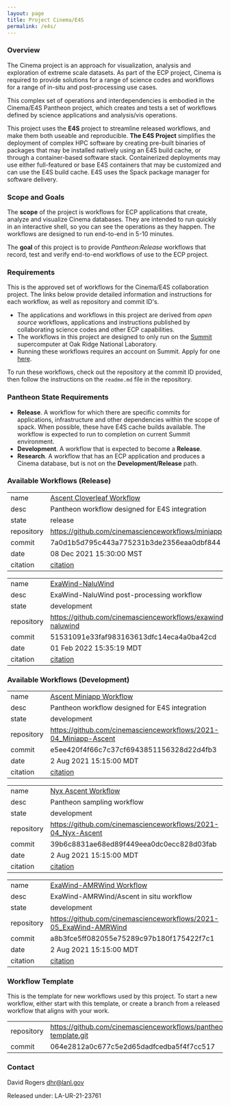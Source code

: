 ```yaml
---
layout: page
title: Project Cinema/E4S 
permalink: /e4s/
---
```


### Overview

The Cinema project is an approach for visualization, analysis and exploration of extreme scale datasets. As part of the ECP project, Cinema is required to provide solutions for a range of science codes and workflows for a range of in-situ and post-processing use cases.

This complex set of operations and interdependencies is embodied in the Cinema/E4S Pantheon project, which creates and tests a set of workflows defined by science applications and analysis/vis operations.

This project uses the **E4S** project to streamline released workflows, and make them both useable and reproducible. 
**The E4S Project** simplifies the deployment of complex HPC software by creating pre-built binaries of packages that may be installed natively using an E4S build cache, or through a container-based software stack. Containerized deployments may use either full-featured or base E4S containers that may be customized and can use the E4S build cache. E4S uses the Spack package manager for software delivery. 

### Scope and Goals

The **scope** of the project is workflows for ECP applications that create, analyze and visualize Cinema databases. They are intended to run quickly in an interactive shell, so you can see the operations as they happen. The workflows are designed to run end-to-end in 5-10 minutes.

The **goal** of this project is to provide *Pantheon:Release* workflows that record, test and verify end-to-end workflows of use to the ECP project. 

### Requirements

This is the approved set of workflows for the Cinema/E4S collaboration project. The links below provide detailed information and instructions for each workflow, as well as repository and commit ID's.

- The applications and workflows in this project are derived from *open source* workflows, applications and instructions published by collaborating science codes and other ECP capabilities.
- The workflows in this project are designed to only run on the [Summit](https://www.olcf.ornl.gov/olcf-resources/compute-systems/summit) supercomputer at Oak Ridge National Laboratory.
- Running these workflows requires an account on Summit. Apply for one [here](https://www.olcf.ornl.gov/for-users/documents-forms/olcf-account-application/).

To run these workflows, check out the repository at the commit ID provided, then follow the instructions on the `readme.md` file in the repository.

### Pantheon State Requirements

- **Release**. A workflow for which there are specific commits for applications, infrastructure and other dependencies within the scope of spack. When possible, these have E4S cache builds available. The workflow is expected to run to completion on current Summit environment.
- **Development**. A workflow that is expected to become a **Release**.
- **Research**. A workflow that has an ECP application and produces a Cinema database, but is not on the **Development/Release** path.

### Available Workflows (Release)

|||
|-|-|
|name|[Ascent Cloverleaf Workflow](https://github.com/cinemascienceworkflows/miniapp/tree/7a0d1b5d795c443a775231b3de2356eaa0dbf844)|
|desc|Pantheon workflow designed for E4S integration|
|state|release|
|repository|https://github.com/cinemascienceworkflows/miniapp|
|commit|7a0d1b5d795c443a775231b3de2356eaa0dbf844|
|date|08 Dec 2021 15:30:00 MST|
|citation|[citation](https://github.com/pantheonscience/workflows/blob/master/entry/E4S/Ascent_Cloverleaf_Workflow/pantheon_workflow.bib)|

|||
|-|-|
|name|[ExaWind-NaluWind](https://github.com/cinemascienceworkflows/exawind-naluwind/tree/51531091e33faf983163613dfc14eca4a0ba42cd)|
|desc|ExaWind-NaluWind post-processing workflow|
|state|development|
|repository|https://github.com/cinemascienceworkflows/exawind-naluwind|
|commit|51531091e33faf983163613dfc14eca4a0ba42cd|
|date|01 Feb 2022 15:35:19 MDT|
|citation|[citation](https://github.com/pantheonscience/workflows/blob/master/entry/E4S/ExaWind-NaluWind_Workflow/pantheon_workflow.bib)|

### Available Workflows (Development)

|||
|-|-|
|name|[Ascent Miniapp Workflow](https://github.com/cinemascienceworkflows/2021-04_Miniapp-Ascent/tree/fa6b09dbf3649fc34751a9cee8ca6f40b769fb5b)|
|desc|Pantheon workflow designed for E4S integration|
|state|development|
|repository|https://github.com/cinemascienceworkflows/2021-04_Miniapp-Ascent|
|commit|e5ee420f4f66c7c37cf6943851156328d22d4fb3|
|date|2 Aug 2021 15:15:00 MDT|
|citation|[citation](https://github.com/pantheonscience/workflows/blob/master/entry/E4S/Miniapp_Ascent_Workflow/pantheon_workflow.bib)|

|||
|-|-|
|name|[Nyx Ascent Workflow](https://github.com/cinemascienceworkflows/2021-04_Nyx-Ascent/tree/39b6c8831ae68ed89f449eea0dc0ecc828d03fab)|
|desc|Pantheon sampling workflow|
|state|development|
|repository|https://github.com/cinemascienceworkflows/2021-04_Nyx-Ascent|
|commit|39b6c8831ae68ed89f449eea0dc0ecc828d03fab|
|date|2 Aug 2021 15:15:00 MDT|
|citation|[citation](https://github.com/pantheonscience/workflows/blob/master/entry/E4S/Nyx_Ascent_Workflow/pantheon_workflow.bib)|

|||
|-|-|
|name|[ExaWind-AMRWind Workflow](https://github.com/cinemascienceworkflows/2021-05_ExaWind-AMRWind/tree/a8b3fce5ff082055e75289c97b180f175422f7c1)|
|desc|ExaWind-AMRWind/Ascent in situ workflow|
|state|development|
|repository|https://github.com/cinemascienceworkflows/2021-05_ExaWind-AMRWind|
|commit|a8b3fce5ff082055e75289c97b180f175422f7c1|
|date|2 Aug 2021 15:15:00 MDT|
|citation|[citation](https://github.com/pantheonscience/workflows/blob/master/entry/E4S/ExaWind-AMRWind_Workflow/pantheon_workflow.bib)|

### Workflow Template

This is the template for new workflows used by this project. To start a new workflow, either start with this template, or create a branch from a released workflow that aligns with your work. 

|||
|-|-|
|repository| https://github.com/cinemascienceworkflows/pantheon-template.git |
|commit    | 064e2812a0c677c5e2d65dadfcedba5f4f7cc517 |

### Contact

David Rogers dhr@lanl.gov

Released under: LA-UR-21-23761

